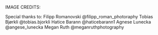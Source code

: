 IMAGE CREDITS:

Special thanks to:
Filipp Romanovski @filipp_roman_photoraphy
Tobias Bjørkli @tobias.bjorkli
Hatice Barann @haticebarann1
Agnese Lunecka @angese_lunecka
Megan Ruth @meganruthphotography